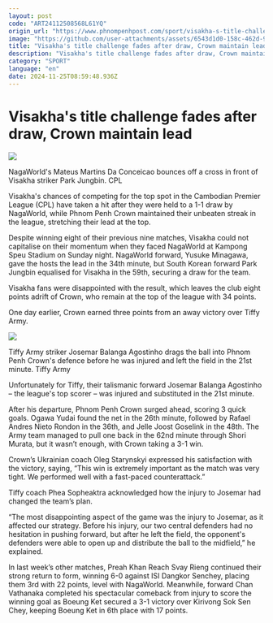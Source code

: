```yaml
---
layout: post
code: "ART24112508568L61YQ"
origin_url: "https://www.phnompenhpost.com/sport/visakha-s-title-challenge-fades-after-draw-crown-maintain-lead"
image: "https://github.com/user-attachments/assets/6543d1d0-158c-462d-974b-00b0a81ca3bf"
title: "Visakha's title challenge fades after draw, Crown maintain lead"
description: "​​Visakha's title challenge fades after draw, Crown maintain lead​"
category: "SPORT"
language: "en"
date: 2024-11-25T08:59:48.936Z
---
```


# Visakha's title challenge fades after draw, Crown maintain lead

![](https://github.com/user-attachments/assets/a6019e62-a861-471a-8be6-fc2d98abd7ce)

NagaWorld's Mateus Martins Da Conceicao bounces off a cross in front of Visakha striker Park Jungbin. CPL

Visakha's chances of competing for the top spot in the Cambodian Premier League (CPL) have taken a hit after they were held to a 1-1 draw by NagaWorld, while Phnom Penh Crown maintained their unbeaten streak in the league, stretching their lead at the top.

Despite winning eight of their previous nine matches, Visakha could not capitalise on their momentum when they faced NagaWorld at Kampong Speu Stadium on Sunday night. NagaWorld forward, Yusuke Minagawa, gave the hosts the lead in the 34th minute, but South Korean forward Park Jungbin equalised for Visakha in the 59th, securing a draw for the team.

Visakha fans were disappointed with the result, which leaves the club eight points adrift of Crown, who remain at the top of the league with 34 points.

One day earlier, Crown earned three points from an away victory over Tiffy Army.

![](https://github.com/user-attachments/assets/e187ac38-253d-4b76-a61b-82a345492613)

Tiffy Army striker Josemar Balanga Agostinho drags the ball into Phnom Penh Crown's defence before he was injured and left the field in the 21st minute. Tiffy Army

Unfortunately for Tiffy, their talismanic forward Josemar Balanga Agostinho – the league's top scorer – was injured and substituted in the 21st minute. 

After his departure, Phnom Penh Crown surged ahead, scoring 3 quick goals. Ogawa Yudai found the net in the 26th minute, followed by Rafael Andres Nieto Rondon in the 36th, and Jelle Joost Goselink in the 48th. The Army team managed to pull one back in the 62nd minute through Shori Murata, but it wasn’t enough, with Crown taking a 3-1 win.

Crown’s Ukrainian coach Oleg Starynskyi expressed his satisfaction with the victory, saying, “This win is extremely important as the match was very tight. We performed well with a fast-paced counterattack.”

Tiffy coach Phea Sopheaktra acknowledged how the injury to Josemar had changed the team’s plan.

“The most disappointing aspect of the game was the injury to Josemar, as it affected our strategy. Before his injury, our two central defenders had no hesitation in pushing forward, but after he left the field, the opponent's defenders were able to open up and distribute the ball to the midfield,” he explained.

In last week’s other matches, Preah Khan Reach Svay Rieng continued their strong return to form, winning 6-0 against ISI Dangkor Senchey, placing them 3rd with 22 points, level with NagaWorld. Meanwhile, forward Chan Vathanaka completed his spectacular comeback from injury to score the winning goal as Boeung Ket secured a 3-1 victory over Kirivong Sok Sen Chey, keeping Boeung Ket in 6th place with 17 points.
